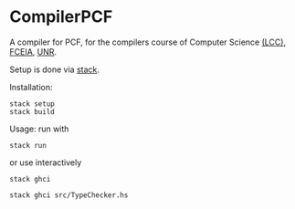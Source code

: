 
# CompilerPCF
A compiler for PCF, for the compilers course of Computer Science [(LCC)](https://dcc.fceia.unr.edu.ar), [FCEIA](https://www.fceia.unr.edu.ar), [UNR](https://www.unr.edu.ar).


Setup is done via [stack](https://docs.haskellstack.org/en/stable/README/).

Installation:

```code
stack setup
stack build
```

Usage:
run with 
```code
stack run
```
or use interactively
```code
stack ghci

stack ghci src/TypeChecker.hs
```
